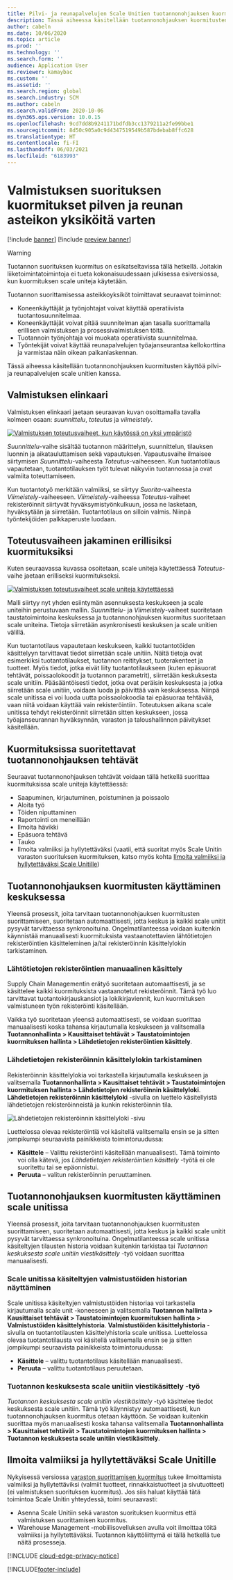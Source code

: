 ```yaml
---
title: Pilvi- ja reunapalvelujen Scale Unitien tuotannonohjauksen kuormitukset
description: Tässä aiheessa käsitellään tuotannonohjauksen kuormitusten käyttöä pilvi- ja reunapalvelujen scale unitien kanssa.
author: cabeln
ms.date: 10/06/2020
ms.topic: article
ms.prod: ''
ms.technology: ''
ms.search.form: ''
audience: Application User
ms.reviewer: kamaybac
ms.custom: ''
ms.assetid: ''
ms.search.region: global
ms.search.industry: SCM
ms.author: cabeln
ms.search.validFrom: 2020-10-06
ms.dyn365.ops.version: 10.0.15
ms.openlocfilehash: 9cd7dd8b9241171bdfdb3cc1379211a2fe99bbe1
ms.sourcegitcommit: 8d50c905a0c9d4347519549b587bdebab8ffc628
ms.translationtype: HT
ms.contentlocale: fi-FI
ms.lasthandoff: 06/03/2021
ms.locfileid: "6183993"
---
```

# <a name="manufacturing-execution-workloads-for-cloud-and-edge-scale-units"></a>Valmistuksen suorituksen kuormitukset pilven ja reunan asteikon yksiköitä varten

[!include [banner](../includes/banner.md)]
[!include [preview banner](../includes/preview-banner.md)]

> [!WARNING]
> Tuotannon suorituksen kuormitus on esikatseltavissa tällä hetkellä.
> Joitakin liiketoimintatoimintoja ei tueta kokonaisuudessaan julkisessa esiversiossa, kun kuormituksen scale uniteja käytetään.

Tuotannon suorittamisessa asteikkoyksiköt toimittavat seuraavat toiminnot:

- Koneenkäyttäjät ja työnjohtajat voivat käyttää operatiivista tuotantosuunnitelmaa.
- Koneenkäyttäjät voivat pitää suunnitelman ajan tasalla suorittamalla erillisen valmistuksen ja prosessivalmistuksen töitä.
- Tuotannoin työnjohtaja voi muokata operatiivista suunnitelmaa.
- Työntekijät voivat käyttää reunapalvelujen työajanseurantaa kellokorttina ja varmistaa näin oikean palkanlaskennan.

Tässä aiheessa käsitellään tuotannonohjauksen kuormitusten käyttöä pilvi- ja reunapalvelujen scale unitien kanssa.

## <a name="the-manufacturing-lifecycle"></a>Valmistuksen elinkaari

Valmistuksen elinkaari jaetaan seuraavan kuvan osoittamalla tavalla kolmeen osaan: *suunnittelu*, *toteutus* ja *viimeistely*.

[![Valmistuksen toteutusvaiheet, kun käytössä on yksi ympäristö](media/mes-phases.png "Valmistuksen toteutusvaiheet, kun käytössä on yksi ympäristö")](media/mes-phases-large.png)

_Suunnittelu_-vaihe sisältää tuotannon määrittelyn, suunnittelun, tilauksen luonnin ja aikatauluttamisen sekä vapautuksen. Vapautusvaihe ilmaisee siirtymisen _Suunnittelu_-vaiheesta _Toteutus_-vaiheeseen. Kun tuotantotilaus vapautetaan, tuotantotilauksen työt tulevat näkyviin tuotannossa ja ovat valmiita toteuttamiseen.

Kun tuotantotyö merkitään valmiiksi, se siirtyy _Suorita_-vaiheesta _Viimeistely_-vaiheeseen. _Viimeistely_-vaiheessa *Toteutus*-vaiheet rekisteröinnit siirtyvät hyväksymistyönkulkuun, jossa ne lasketaan, hyväksytään ja siirretään. Tuotantotilaus on silloin valmis. Niinpä työntekijöiden palkkaperuste luodaan.

## <a name="splitting-the-execute-phase-into-a-separate-workload"></a>Toteutusvaiheen jakaminen erillisiksi kuormituksiksi

Kuten seuraavassa kuvassa osoitetaan, scale uniteja käytettäessä _Toteutus_-vaihe jaetaan erilliseksi kuormitukseksi.

[![Valmistuksen toteutusvaiheet scale uniteja käytettäessä](media/mes-phases-workloads.png "Valmistuksen toteutusvaiheet scale uniteja käytettäessä")](media/mes-phases-workloads-large.png)

Malli siirtyy nyt yhden esiintymän asennuksesta keskukseen ja scale uniteihin perustuvaan mallin. _Suunnittelu_- ja _Viimeistely_-vaiheet suoritetaan taustatoimintoina keskuksessa ja tuotannonohjauksen kuormitus suoritetaan scale uniteina. Tietoja siirretään asynkronisesti keskuksen ja scale unitien välillä.

Kun tuotantotilaus vapautetaan keskukseen, kaikki tuotantotöiden käsittelyyn tarvittavat tiedot siirretään scale unitiin. Näitä tietoja ovat esimerkiksi tuotantotilaukset, tuotannon reititykset, tuoterakenteet ja tuotteet. Myös tiedot, jotka eivät liity tuotantotilaukseen (kuten epäsuorat tehtävät, poissaolokoodit ja tuotannon parametrit), siirretään keskuksesta scale unitiin. Pääsääntöisesti tiedot, jotka ovat peräisin keskuksesta ja jotka siirretään scale unitiin, voidaan luoda ja päivittää vain keskuksessa. Niinpä scale unitissa ei voi luoda uutta poissaolokoodia tai epäsuoraa tehtävää, vaan niitä voidaan käyttää vain rekisteröintiin. Toteutuksen aikana scale unitissa tehdyt rekisteröinnit siirretään sitten keskukseen, jossa työajanseurannan hyväksynnän, varaston ja taloushallinnon päivitykset käsitellään.

## <a name="manufacturing-execution-tasks-that-can-be-run-on-workloads"></a>Kuormituksissa suoritettavat tuotannonohjauksen tehtävät

Seuraavat tuotannonohjauksen tehtävät voidaan tällä hetkellä suorittaa kuormituksissa scale uniteja käytettäessä:

- Saapuminen, kirjautuminen, poistuminen ja poissaolo
- Aloita työ
- Töiden niputtaminen
- Raportointi on meneillään
- Ilmoita hävikki
- Epäsuora tehtävä
- Tauko
- Ilmoita valmiiksi ja hyllytettäväksi (vaatii, että suoritat myös Scale Unitin varaston suorituksen kuormituksen, katso myös kohta [Ilmoita valmiiksi ja hyllytettäväksi Scale Unitille](#RAF))

## <a name="working-with-manufacturing-execution-workloads-on-the-hub"></a>Tuotannonohjauksen kuormitusten käyttäminen keskuksessa

Yleensä prosessit, joita tarvitaan tuotannonohjauksen kuormitusten suorittamiseen, suoritetaan automaattisesti, jotta keskus ja kaikki scale unitit pysyvät tarvittaessa synkronoituina. Ongelmatilanteessa voidaan kuitenkin käynnistää manuaalisesti kuormituksista vastaanotettavien lähtötietojen rekisteröintien käsitteleminen ja/tai rekisteröinnin käsittelylokin tarkistaminen.

### <a name="manually-process-raw-registrations"></a>Lähtötietojen rekisteröintien manuaalinen käsittely

Supply Chain Managementin erätyö suoritetaan automaattisesti, ja se käsittelee kaikki kuormituksista vastaanotetut rekisteröinnit. Tämä työ luo tarvittavat tuotantokirjauskansiot ja lokikirjaviennit, kun kuormituksen valmistuneen työn rekisteröinti käsitellään.

Vaikka työ suoritetaan yleensä automaattisesti, se voidaan suorittaa manuaalisesti koska tahansa kirjautumalla keskukseen ja valitsemalla **Tuotannonhallinta \> Kausittaiset tehtävät \> Taustatoimintojen kuormituksen hallinta \> Lähdetietojen rekisteröintien käsittely**.

### <a name="check-the-raw-registration-processing-log"></a>Lähdetietojen rekisteröinnin käsittelylokin tarkistaminen

Rekisteröinnin käsittelylokia voi tarkastella kirjautumalla keskukseen ja valitsemalla **Tuotannonhallinta \> Kausittaiset tehtävät \> Taustatoimintojen kuormituksen hallinta \> Lähdetietojen rekisteröinnin käsittelyloki**. **Lähdetietojen rekisteröinnin käsittelyloki** -sivulla on luettelo käsitellyistä lähdetietojen rekisteröinneistä ja kunkin rekisteröinnin tila.

![Lähdetietojen rekisteröinnin käsittelyloki -sivu](media/mes-processing-log.png "Lähdetietojen rekisteröinnin käsittelyloki -sivu")

Luettelossa olevaa rekisteröintiä voi käsitellä valitsemalla ensin se ja sitten jompikumpi seuraavista painikkeista toimintoruudussa:

- **Käsittele** – Valittu rekisteröinti käsitellään manuaalisesti. Tämä toiminto voi olla kätevä, jos _Lähdetietojen rekisteröintien käsittely_ -työtä ei ole suoritettu tai se epäonnistui.
- **Peruuta** – valitun rekisteröinnin peruuttaminen.

## <a name="working-with-manufacturing-execution-workloads-on-a-scale-unit"></a>Tuotannonohjauksen kuormitusten käyttäminen scale unitissa

Yleensä prosessit, joita tarvitaan tuotannonohjauksen kuormitusten suorittamiseen, suoritetaan automaattisesti, jotta keskus ja kaikki scale unitit pysyvät tarvittaessa synkronoituina. Ongelmatilanteessa scale unitissa käsiteltyjen tilausten historia voidaan kuitenkin tarkistaa tai _Tuotannon keskuksesta scale unitiin viestikäsittely_ -työ voidaan suorittaa manuaalisesti.

### <a name="view-the-history-of-manufacturing-jobs-that-have-been-processed-on-a-scale-unit"></a>Scale unitissa käsiteltyjen valmistustöiden historian näyttäminen

Scale unitissa käsiteltyjen valmistustöiden historiaa voi tarkastella kirjautumalla scale unit -koneeseen ja valitsemalla **Tuotannon hallinta \> Kausittaiset tehtävät \> Taustatoimintojen kuormituksen hallinta \> Valmistustöiden käsittelyhistoria**. **Valmistustöiden käsittelyhistoria** -sivulla on tuotantotilausten käsittelyhistoria scale unitissa. Luettelossa olevaa tuotantotilausta voi käsitellä valitsemalla ensin se ja sitten jompikumpi seuraavista painikkeista toimintoruudussa:

- **Käsittele** – valittu tuotantotilaus käsitellään manuaalisesti.
- **Peruuta** – valittu tuotantotilaus peruutetaan.

### <a name="manufacturing-hub-to-scale-unit-message-processor-job"></a>Tuotannon keskuksesta scale unitiin viestikäsittely -työ

_Tuotannon keskuksesta scale unitiin viestikäsittely_ -työ käsittelee tiedot keskuksesta scale unitiin. Tämä työ käynnistyy automaattisesti, kun tuotannonohjauksen kuormitus otetaan käyttöön. Se voidaan kuitenkin suorittaa myös manuaalisesti koska tahansa valitsemalla **Tuotannonhallinta \> Kausittaiset tehtävät \> Taustatoimintojen kuormituksen hallinta \> Tuotannon keskuksesta scale unitiin viestikäsittely**.

<a name="RAF"></a>

## <a name="report-as-finished-and-putaway-on-a-scale-unit"></a>Ilmoita valmiiksi ja hyllytettäväksi Scale Unitille

<!-- KFM: 
This section describes how to enable the abilities to report as finished and then putaway finished items when you are using to a scale unit.

### Enable and use report as finished and putaway on a scale unit -->

Nykyisessä versiossa [varaston suorittamisen kuormitus](cloud-edge-workload-warehousing.md) tukee ilmoittamista valmiiksi ja hyllytettäviksi (valmiit tuotteet, rinnakkaistuotteet ja sivutuotteet) (ei valmistuksen suorituksen kuormitus). Jos siis haluat käyttää tätä toimintoa Scale Unitin yhteydessä, toimi seuraavasti:

- Asenna Scale Unitiin sekä varaston suorituksen kuormitus että valmistuksen suorittamisen kuormitus.
- Warehouse Management -mobiilisovelluksen avulla voit ilmoittaa töitä valmiiksi ja hyllytettäväksi. Tuotannon käyttöliittymä ei tällä hetkellä tue näitä prosesseja.

<!-- KFM: API details needed

### Customize report as finished and putaway functionality

 -->

[!INCLUDE [cloud-edge-privacy-notice](../../includes/cloud-edge-privacy-notice.md)]

[!INCLUDE[footer-include](../../includes/footer-banner.md)]
